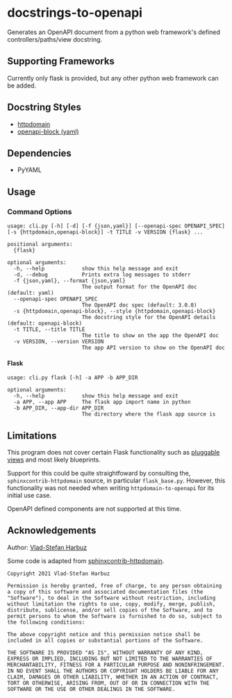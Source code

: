 # docstrings-to-openapi

Generates an OpenAPI document from a python web framework's defined controllers/paths/view docstring.


## Supporting Frameworks

Currently only flask is provided, but any other python web framework can be added.


## Docstring Styles

* [httpdomain](docs/httpdomain.md)
* [openapi-block (yaml)](docs/openapi-block.md)


## Dependencies

* PyYAML


## Usage

### Command Options

```
usage: cli.py [-h] [-d] [-f {json,yaml}] [--openapi-spec OPENAPI_SPEC] [-s {httpdomain,openapi-block}] -t TITLE -v VERSION {flask} ...

positional arguments:
  {flask}

optional arguments:
  -h, --help            show this help message and exit
  -d, --debug           Prints extra log messages to stderr
  -f {json,yaml}, --format {json,yaml}
                        The output format for the OpenAPI doc (default: yaml)
  --openapi-spec OPENAPI_SPEC
                        The OpenAPI doc spec (default: 3.0.0)
  -s {httpdomain,openapi-block}, --style {httpdomain,openapi-block}
                        The docstring style for the OpenAPI details (default: openapi-block)
  -t TITLE, --title TITLE
                        The title to show on the app the OpenAPI doc
  -v VERSION, --version VERSION
                        The app API version to show on the OpenAPI doc
```


#### Flask

```
usage: cli.py flask [-h] -a APP -b APP_DIR

optional arguments:
  -h, --help            show this help message and exit
  -a APP, --app APP     The flask app import name in python
  -b APP_DIR, --app-dir APP_DIR
                        The directory where the flask app source is
```


## Limitations

This program does not cover certain Flask functionality such as
[pluggable views](https://flask.palletsprojects.com/en/1.1.x/views/)
and most likely blueprints.

Support for this could be quite straightfoward by consulting the, `sphinxcontrib-httpdomain` source, in particular `flask_base.py`.
However, this functionality was not needed when writing `httpdomain-to-openapi` for its initial use case.

OpenAPI defined components are not supported at this time.


## Acknowledgements

Author: [Vlad-Stefan Harbuz](https://github.com/vladh)

Some code is adapted from
[sphinxcontrib-httpdomain](https://github.com/sphinx-contrib/httpdomain).

```
Copyright 2021 Vlad-Stefan Harbuz

Permission is hereby granted, free of charge, to any person obtaining a copy of this software and associated documentation files (the "Software"), to deal in the Software without restriction, including without limitation the rights to use, copy, modify, merge, publish, distribute, sublicense, and/or sell copies of the Software, and to permit persons to whom the Software is furnished to do so, subject to the following conditions:

The above copyright notice and this permission notice shall be included in all copies or substantial portions of the Software.

THE SOFTWARE IS PROVIDED "AS IS", WITHOUT WARRANTY OF ANY KIND, EXPRESS OR IMPLIED, INCLUDING BUT NOT LIMITED TO THE WARRANTIES OF MERCHANTABILITY, FITNESS FOR A PARTICULAR PURPOSE AND NONINFRINGEMENT. IN NO EVENT SHALL THE AUTHORS OR COPYRIGHT HOLDERS BE LIABLE FOR ANY CLAIM, DAMAGES OR OTHER LIABILITY, WHETHER IN AN ACTION OF CONTRACT, TORT OR OTHERWISE, ARISING FROM, OUT OF OR IN CONNECTION WITH THE SOFTWARE OR THE USE OR OTHER DEALINGS IN THE SOFTWARE.
```
